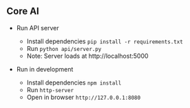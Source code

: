## Core AI

* Run API server
  * Install dependencies `pip install -r requirements.txt`
  * Run `python api/server.py`
  * Note: Server loads at http://localhost:5000

* Run in development
  * Install dependencies `npm install`
  * Run `http-server`
  * Open in browser `http://127.0.0.1:8080`
